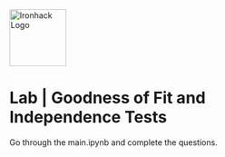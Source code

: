 <img src="https://bit.ly/2VnXWr2" alt="Ironhack Logo" width="100"/>

# Lab | Goodness of Fit and Independence Tests

 Go through the main.ipynb and complete the questions.
